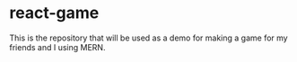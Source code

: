 # react-game
This is the repository that will be used as a demo for making a game for my friends and I using MERN.
